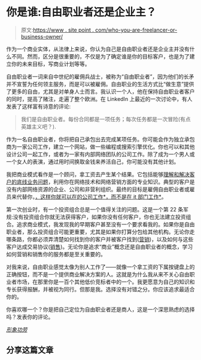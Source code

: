 # 你是谁:自由职业者还是企业主？

> 原文:[https://www . site point . com/who-you-are-freelancer-or-business-owner/](https://www.sitepoint.com/who-are-you-freelancer-or-business-owner/)

作为一个商业实体，从法律上来说，你认为自己是自由职业者还是企业主并没有什么不同。然而，区分是很重要的，不仅是为了确定谁是你的目标客户，也是为了建立你的未来目标，写商业计划等等。

自由职业者一词来自中世纪的雇佣兵战士，被称为“自由职业者”，因为他们的长矛并不宣誓为任何领主服务，而是可以被雇佣。自由职业的生活方式比“做生意”提供了更多的自由，尤其是对单身人士而言。我认识一个人，他在保持自由职业者客户的同时，提高了赌注，走遍了整个欧洲。在 LinkedIn 上最近的一次讨论中，有人发表了这样富有诗意的评论:

> 我们是自由职业者。每份合同都是一项任务；每次任务都是一次冒险(有点英雄主义吧？).

作为一名自由职业者，你将把自己承包出去完成某项任务。你可能会作为独立承包商为一家公司工作，建立一个网站，做一些编程或搜索引擎优化。你也可以和其他设计公司一起工作，或者为一家有内部网络团队的公司工作。除了成为一个男人或一个女人的表演，通过用时间换取金钱来养活自己，你可能没有其他计划。

我把商业模式看作是一个顾问，拿工资去产生某个结果。它包括能够[理解和解决客户的底线业务问题](https://www.sitepoint.com/understanding-the-sales-cycle-uncovering-needs/ "Understanding the Sales Cycle: Uncovering Needs")，利用你在网络技术和网络营销方面的专业知识。典型的客户是没有内部网络资源的企业、公司和非营利组织。最终的目标是雇佣自由职业者或雇员来代替你，[，这样你就可以在的公司工作*，而不是在 it 部门工作*](https://www.sitepoint.com/marketing-and-innovation-produce-results-the-rest-are-costs/ "Marketing and Innovation Produce Results: the Rest are Costs")。

第一次创业时，有一个投资组合总是一个值得关注的问题。这是一个第 22 条军规:没有投资组合你就无法获得客户，如果你没有任何客户，你也无法建立投资组合。追求商业模式，我发现我的早期客户甚至没有一个要求看我的。如果你是自由职业者，那么投资组合可能更重要，尤其是如果你打算分包给其他机构。无论你走哪条路，你都必须弄清楚如何找到你的客户并被客户找到([营销](http://www.smallbusinessmarketingsucks.com/what-every-business-owner-can-learn-from-apple/ "What Every Business Owner Can Learn From Apple"))，以及如何与这些客户达成交易协议([销售](https://www.sitepoint.com/act-like-a-salesperson-and-sell-something-already/ "Act Like a Salesperson and Sell Something Already"))。无论你是追求“商业”概念还是自由职业者的概念，学习如何营销和销售你的服务都是至关重要的。

对我来说，自由职业感觉太像为别人工作了——就像一个拿工资的下属按键盘上的正确按钮，而不是一个提供商业解决方案的人。这就是为什么我从来不关心自由职业者市场，在那里你是一百个其他低价竞标者中的一个。我更愿意为自己的知识和专长获得报酬，并被视为同行。但那是我。选择没有对错之分。你应该追求最适合你的。

你喜欢哪一个？你是把自己定位为自由职业者还是商人，这是一个深思熟虑的选择吗？发表你的评论。

*[形象功劳](http://www.sxc.hu/profile/kamila_t)*

## 分享这篇文章